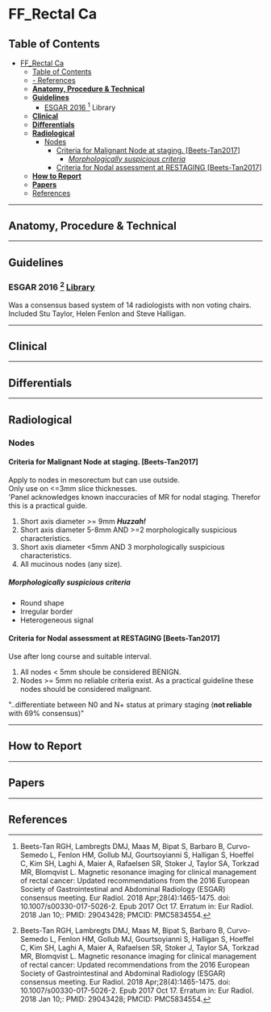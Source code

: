 # FF_Rectal Ca

## Table of Contents
- [FF_Rectal Ca](#ff_rectal-ca)
  - [Table of Contents](#table-of-contents)
  - [- References](#--references)
  - [**Anatomy, Procedure & Technical**](#anatomy-procedure--technical)
  - [**Guidelines**](#guidelines)
    - [ESGAR 2016 [^Beets-Tan2017] Library](#esgar-2016-beets-tan2017-library)
  - [**Clinical**](#clinical)
  - [**Differentials**](#differentials)
  - [**Radiological**](#radiological)
    - [Nodes](#nodes)
      - [Criteria for Malignant Node at staging. [Beets-Tan2017]](#criteria-for-malignant-node-at-staging-beets-tan2017)
        - [*Morphologically suspicious criteria*](#morphologically-suspicious-criteria)
      - [Criteria for Nodal assessment at RESTAGING [Beets-Tan2017]](#criteria-for-nodal-assessment-at-restaging-beets-tan2017)
  - [**How to Report**](#how-to-report)
  - [**Papers**](#papers)
  - [References](#references)
---

## **Anatomy, Procedure & Technical**

---

## **Guidelines**

### ESGAR 2016 [^Beets-Tan2017] [Library](Papers\RectalCa_ESGAR2016.pdf)

Was a consensus based system of 14 radiologists with non voting chairs.   
Included Stu Taylor, Helen Fenlon and Steve Halligan.

[^Beets-Tan2017]: Beets-Tan RGH, Lambregts DMJ, Maas M, Bipat S, Barbaro B, Curvo-Semedo L, Fenlon HM, Gollub MJ, Gourtsoyianni S, Halligan S, Hoeffel C, Kim SH, Laghi A, Maier A, Rafaelsen SR, Stoker J, Taylor SA, Torkzad MR, Blomqvist L. Magnetic resonance imaging for clinical management of rectal cancer: Updated recommendations from the 2016 European Society of Gastrointestinal and Abdominal Radiology (ESGAR) consensus meeting. Eur Radiol. 2018 Apr;28(4):1465-1475. doi: 10.1007/s00330-017-5026-2. Epub 2017 Oct 17. Erratum in: Eur Radiol. 2018 Jan 10;: PMID: 29043428; PMCID: PMC5834554.

---

## **Clinical**

---

## **Differentials**

---

## **Radiological**

### Nodes 

#### Criteria for Malignant Node at staging. [Beets-Tan2017]
Apply to nodes in mesorectum but can use outside.  
Only use on <=3mm slice thicknesses.  
'Panel acknowledges known inaccuracies of MR for nodal staging. Therefor this is a practical guide.

1. Short axis diameter >= 9mm  ***Huzzah!***
2. Short axis diameter 5-8mm AND >=2 morphologically suspicious characteristics.
3. Short axis diameter <5mm AND 3 morphologically suspicious characteristics.
4. All mucinous nodes (any size).
   
##### *Morphologically suspicious criteria* 
- Round shape 
- Irregular border 
- Heterogeneous signal

#### Criteria for Nodal assessment at RESTAGING [Beets-Tan2017] 
Use after long course and suitable interval. 
1. All nodes < 5mm shoule be considered BENIGN.
2. Nodes >= 5mm no reliable criteria exist. As a practical guideline these nodes should be considered malignant.

"..differentiate between N0 and N+ status at primary staging (**not reliable** with 69% consensus)"  

---

## **How to Report** 

---

## **Papers**

--- 

## References